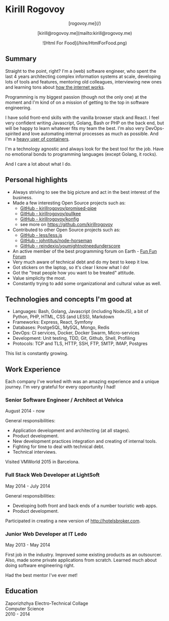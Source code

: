 # Kirill Rogovoy

<div style="text-align: center;">
    <p>[rogovoy.me](/)</p>
    <p>[kirill@rogovoy.me](mailto:kirill@rogovoy.me)</p>
    <p>![Html For Food](/hire/HtmlForFood.png)</p>
</div>

## Summary
Straight to the point, right? I'm a (web) software engineer, who spent the last 4 years architecting complex information systems at scale, developing lots of tools and features, mentoring old colleagues, interviewing new ones and learning tons about [how the internet works](/hire/how-the-internet-works.gif).

Programming is my biggest passion (though not the only one) at the moment and I'm kind of on a mission of getting to the top in software engineering.

I have solid front-end skills with the vanilla browser stack and React. I feel very confident writing Javascript, Golang, Bash or PHP on the back end, but will be happy to learn whatever fits my team the best. I'm also very DevOps-spirited and love automating internal processes as much as possible. And I'm a [heavy user of containers](/hire/docker-all-the-things.png).

I'm a technology agnostic and always look for the best tool for the job. Have no emotional bonds to programming languages (except Golang, it rocks).

And I care a lot about what I do.

## Personal highlights
- Always striving to see the big picture and act in the best interest of the business.
- Made a few interesting Open Source projects such as:
	- [GitHub - kirillrogovoy/promised-pipe](https://github.com/kirillrogovoy/promised-pipe)
	- [GitHub - kirillrogovoy/pullkee](https://github.com/kirillrogovoy/pullkee)
	- [GitHub - kirillrogovoy/konfig](https://github.com/kirillrogovoy/konfig)
	- see more on https://github.com/kirillrogovoy
- Contributed to other Open Source projects such as:
	- [GitHub - less/less.js](https://github.com/less/less.js/)
	- [GitHub - johntitus/node-horseman](https://github.com/johntitus/node-horseman)
	- [GitHub - reindexio/youmightnotneedunderscore](https://github.com/reindexio/youmightnotneedunderscore)
- An active member of the best programming forum on Earth - [Fun Fun Forum](https://www.funfunforum.com/)
- Very much aware of technical debt and do my best to keep it low.
- Got stickers on the laptop, so it's clear I know what I do!
- Got the "treat people how you want to be treated" attitude.
- Value simplicity the most.
- Constantly trying to add some organizational and cultural value as well.

## Technologies and concepts I'm good at

- Languages: Bash, Golang, Javascript (including NodeJS), a bit of Python, PHP, HTML, CSS (and LESS), Markdown
- Frameworks: Express, React, Symfony
- Databases: PostgeSQL, MySQL, Mongo, Redis
- DevOps: CI services, Docker, Docker Swarm, Micro-services
- Development: Unit testing, TDD, Git, Github, Shell, Profiling
- Protocols: TCP and TLS, HTTP, SSH, FTP, SMTP, IMAP, Postgres

This list is constantly growing.

## Work Experience
Each company I've worked with was an amazing experience and a unique journey. I'm very grateful for every opportunity I had!

### Senior Software Engineer / Architect at Velvica
August 2014 - now

General responsibilities:
- Application development and architecting (at all stages).
- Product development.
- New development practices integration and creating of internal tools.
- Fighting for time to deal with technical debt.
- Technical interviews.

Visited VMWorld 2015 in Barcelona.

### Full Stack Web Developer at LightSoft
May 2014 - July 2014

General responsibilities:
- Developing both front and back ends of a number touristic web apps.
- Product development.

Participated in creating a new version of  http://hotelsbroker.com.

### Junior Web Developer at IT Ledo
May 2013 - May 2014

First job in the industry. Improved some existing products as an outsourcer. Also, made some private applications from scratch. Learned much about doing software engineering right.

Had the best mentor I've ever met!

## Education

Zaporizhzhya Electro-Technical Collage<br>
Computer Science<br>
2010 - 2014
